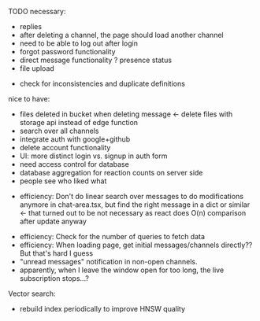 TODO
necessary:
+ replies
+ after deleting a channel, the page should load another channel
+ need to be able to log out after login
+ forgot password functionality
+ direct message functionality
? presence status
+ file upload

- check for inconsistencies and duplicate definitions

nice to have:
- files deleted in bucket when deleting message <- delete files with storage api instead of edge function
- search over all channels
- integrate auth with google+github
- delete account functionality
- UI: more distinct login vs. signup in auth form
- need access control for database
- database aggregation for reaction counts on server side
- people see who liked what
+ efficiency: Don't do linear search over messages to do modifications anymore in chat-area.tsx, but find the right message in a dict or similar <- that turned out to be not necessary as react does O(n) comparison after update anyway
- efficiency: Check for the number of queries to fetch data
- efficiency: When loading page, get initial messages/channels directly?? But that's hard I guess
- "unread messages" notification in non-open channels.
- apparently, when I leave the window open for too long, the live subscription stops...?


Vector search:
- rebuild index periodically to improve HNSW quality